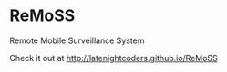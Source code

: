 # ReMoSS
Remote Mobile Surveillance System

Check it out at http://latenightcoders.github.io/ReMoSS
